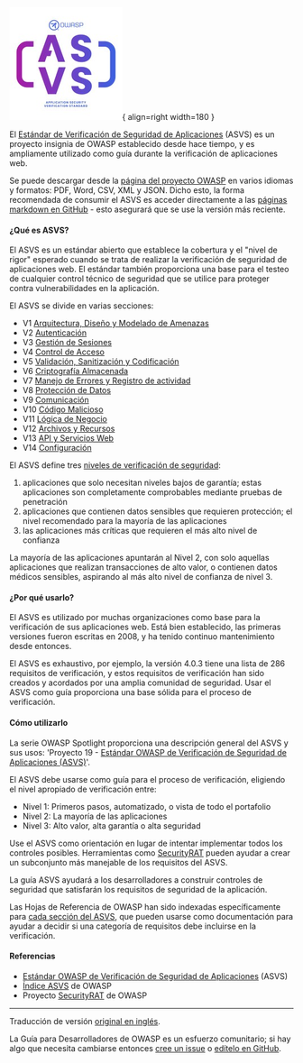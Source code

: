 ![ASVS logo](../../../assets/images/logos/asvs.png "OWASP ASVS"){ align=right width=180 }

El [Estándar de Verificación de Seguridad de Aplicaciones][asvs] (ASVS)
es un proyecto insignia de OWASP establecido desde hace tiempo,
y es ampliamente utilizado como guía durante la verificación de aplicaciones web.

Se puede descargar desde la [página del proyecto OWASP][asvs] en varios idiomas y formatos:
PDF, Word, CSV, XML y JSON. Dicho esto, la forma recomendada de consumir el ASVS es acceder
directamente a las [páginas markdown en GitHub][asvsmd] - esto asegurará que se use la versión más reciente.

#### ¿Qué es ASVS?

El ASVS es un estándar abierto que establece la cobertura y el "nivel de rigor" esperado cuando se trata de
realizar la verificación de seguridad de aplicaciones web.
El estándar también proporciona una base para el testeo de cualquier control técnico de seguridad
que se utilice para proteger contra vulnerabilidades en la aplicación.

El ASVS se divide en varias secciones:

* V1 [Arquitectura, Diseño y Modelado de Amenazas][asvsV1]
* V2 [Autenticación][asvsV2]
* V3 [Gestión de Sesiones][asvsV3]
* V4 [Control de Acceso][asvsV4]
* V5 [Validación, Sanitización y Codificación][asvsV5]
* V6 [Criptografía Almacenada][asvsV6]
* V7 [Manejo de Errores y Registro de actividad][asvsV7]
* V8 [Protección de Datos][asvsV8]
* V9 [Comunicación][asvsV9]
* V10 [Código Malicioso][asvsV10]
* V11 [Lógica de Negocio][asvsV11]
* V12 [Archivos y Recursos][asvsV12]
* V13 [API y Servicios Web][asvsV13]
* V14 [Configuración][asvsV14]

El ASVS define tres [niveles de verificación de seguridad][asvsL123]:

1. aplicaciones que solo necesitan niveles bajos de garantía;
  estas aplicaciones son completamente comprobables mediante pruebas de penetración
2. aplicaciones que contienen datos sensibles que requieren protección;
  el nivel recomendado para la mayoría de las aplicaciones
3. las aplicaciones más críticas que requieren el más alto nivel de confianza

La mayoría de las aplicaciones apuntarán al Nivel 2,
con solo aquellas aplicaciones que realizan transacciones de alto valor,
o contienen datos médicos sensibles, aspirando al más alto nivel de confianza de nivel 3.

#### ¿Por qué usarlo?

El ASVS es utilizado por muchas organizaciones como base para la verificación de sus aplicaciones web.
Está bien establecido, las primeras versiones fueron escritas en 2008, y ha tenido continuo mantenimiento desde entonces.

El ASVS es exhaustivo, por ejemplo, la versión 4.0.3 tiene una lista de 286 requisitos de verificación,
y estos requisitos de verificación han sido creados y acordados por una amplia comunidad de seguridad.
Usar el ASVS como guía proporciona una base sólida para el proceso de verificación.

#### Cómo utilizarlo

La serie OWASP Spotlight proporciona una descripción general del ASVS y sus usos:
'Proyecto 19 - [Estándar OWASP de Verificación de Seguridad de Aplicaciones (ASVS)][spotlight19]'.

El ASVS debe usarse como guía para el proceso de verificación, eligiendo el nivel apropiado de verificación entre:

* Nivel 1: Primeros pasos, automatizado, o vista de todo el portafolio
* Nivel 2: La mayoría de las aplicaciones
* Nivel 3: Alto valor, alta garantía o alta seguridad

Use el ASVS como orientación en lugar de intentar implementar todos los controles posibles.
Herramientas como [SecurityRAT][srat] pueden ayudar a crear un subconjunto más manejable de los requisitos del ASVS.

La guía ASVS ayudará a los desarrolladores a construir controles de seguridad
que satisfarán los requisitos de seguridad de la aplicación.

Las Hojas de Referencia de OWASP han sido indexadas específicamente para [cada sección del ASVS][csasvs],
que pueden usarse como documentación para ayudar a decidir si una categoría de requisitos debe incluirse en la verificación.

#### Referencias

* [Estándar OWASP de Verificación de Seguridad de Aplicaciones][asvs] (ASVS)
* [Índice ASVS][csasvs] de OWASP
* Proyecto [SecurityRAT][srat] de OWASP

----

Traducción de versión [original en inglés][en080103].

La Guía para Desarrolladores de OWASP es un esfuerzo comunitario; si hay algo que necesita cambiarse
entonces [cree un issue][issue080103] o [edítelo en GitHub][edit080103].

[asvs]: https://owasp.org/www-project-application-security-verification-standard/
[asvsL123]: https://github.com/OWASP/ASVS/blob/v4.0.3/4.0/en/0x03-Using-ASVS.md#application-security-verification-levels
[asvsmd]: https://github.com/OWASP/ASVS/blob/v4.0.3/4.0/en/0x00-Header.md
[asvsV1]: https://github.com/OWASP/ASVS/blob/v4.0.3/4.0/en/0x10-V1-Architecture.md#v1-architecture-design-and-threat-modeling
[asvsV2]: https://github.com/OWASP/ASVS/blob/v4.0.3/4.0/en/0x11-V2-Authentication.md#v2-authentication
[asvsV3]: https://github.com/OWASP/ASVS/blob/v4.0.3/4.0/en/0x12-V3-Session-management.md#v3-session-management
[asvsV4]: https://github.com/OWASP/ASVS/blob/v4.0.3/4.0/en/0x12-V4-Access-Control.md#v4-access-control
[asvsV5]: https://github.com/OWASP/ASVS/blob/v4.0.3/4.0/en/0x13-V5-Validation-Sanitization-Encoding.md#v5-validation-sanitization-and-encoding
[asvsV6]: https://github.com/OWASP/ASVS/blob/v4.0.3/4.0/en/0x14-V6-Cryptography.md#v6-stored-cryptography
[asvsV7]: https://github.com/OWASP/ASVS/blob/v4.0.3/4.0/en/0x15-V7-Error-Logging.md#v7-error-handling-and-logging
[asvsV8]: https://github.com/OWASP/ASVS/blob/v4.0.3/4.0/en/0x16-V8-Data-Protection.md#v8-data-protection
[asvsV9]: https://github.com/OWASP/ASVS/blob/v4.0.3/4.0/en/0x17-V9-Communications.md#control-objective
[asvsV10]: https://github.com/OWASP/ASVS/blob/v4.0.3/4.0/en/0x18-V10-Malicious.md#v10-malicious-code
[asvsV11]: https://github.com/OWASP/ASVS/blob/v4.0.3/4.0/en/0x19-V11-BusLogic.md#v11-business-logic
[asvsV12]: https://github.com/OWASP/ASVS/blob/v4.0.3/4.0/en/0x20-V12-Files-Resources.md#v12-files-and-resources
[asvsV13]: https://github.com/OWASP/ASVS/blob/v4.0.3/4.0/en/0x21-V13-API.md#v13-api-and-web-service
[asvsV14]: https://github.com/OWASP/ASVS/blob/v4.0.3/4.0/en/0x22-V14-Config.md#v14-configuration
[csasvs]: https://cheatsheetseries.owasp.org/IndexASVS.html
[edit080103]: https://github.com/OWASP/DevGuide/issues/new?labels=content&template=request.md&title=Update:%2006-verification/01-guides/05-asvs.md
[en080103]: https://devguide.owasp.org/en/06-verification/01-guides/05-asvs/
[issue080103]: https://github.com/OWASP/DevGuide/issues/new?labels=enhancement&template=request.md&title=Update:%2006-verification/01-guides/03-asvs
[spotlight19]: https://youtu.be/3puIavsZfAk
[srat]: https://owasp.org/www-project-securityrat/
